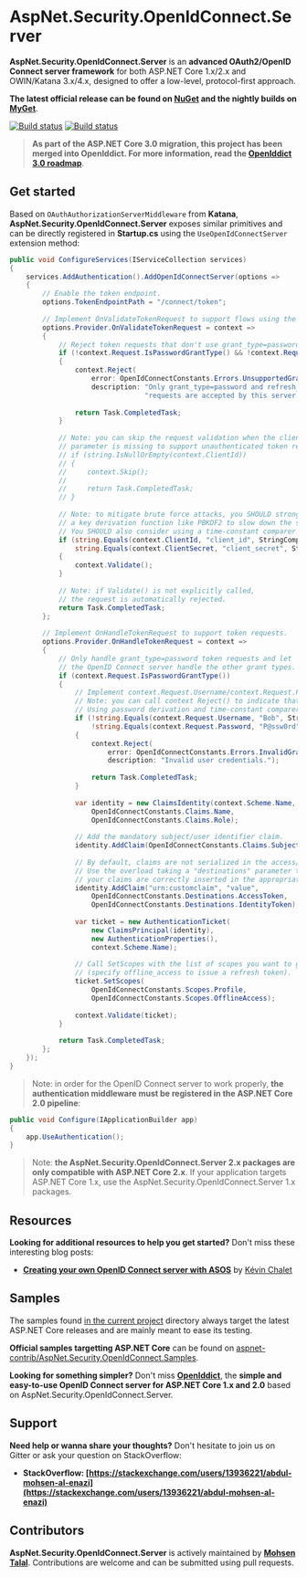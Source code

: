 AspNet.Security.OpenIdConnect.Server
==================================

**AspNet.Security.OpenIdConnect.Server** is an **advanced OAuth2/OpenID Connect server framework** for both ASP.NET Core 1.x/2.x and OWIN/Katana 3.x/4.x, designed to offer a low-level, protocol-first approach.

**The latest official release can be found on [NuGet](https://www.nuget.org/packages/AspNet.Security.OpenIdConnect.Server) and the nightly builds on [MyGet](https://www.myget.org/gallery/aspnet-contrib)**.

[![Build status](https://ci.appveyor.com/api/projects/status/tyenw4ffs00j4sav/branch/dev?svg=true)](https://ci.appveyor.com/project/aspnet-contrib/aspnet-security-openidconnect-server/branch/dev)
[![Build status](https://travis-ci.org/aspnet-contrib/AspNet.Security.OpenIdConnect.Server.svg?branch=dev)](https://travis-ci.org/aspnet-contrib/AspNet.Security.OpenIdConnect.Server)

> **As part of the ASP.NET Core 3.0 migration, this project has been merged into OpenIddict. For more information, read the [OpenIddict 3.0 roadmap](https://github.com/openiddict/openiddict-core/issues/736)**.

## Get started

Based on `OAuthAuthorizationServerMiddleware` from **Katana**, **AspNet.Security.OpenIdConnect.Server** exposes similar primitives and can be directly registered in **Startup.cs** using the `UseOpenIdConnectServer` extension method:

```csharp
public void ConfigureServices(IServiceCollection services)
{
    services.AddAuthentication().AddOpenIdConnectServer(options =>
    {
        // Enable the token endpoint.
        options.TokenEndpointPath = "/connect/token";
    
        // Implement OnValidateTokenRequest to support flows using the token endpoint.
        options.Provider.OnValidateTokenRequest = context =>
        {
            // Reject token requests that don't use grant_type=password or grant_type=refresh_token.
            if (!context.Request.IsPasswordGrantType() && !context.Request.IsRefreshTokenGrantType())
            {
                context.Reject(
                    error: OpenIdConnectConstants.Errors.UnsupportedGrantType,
                    description: "Only grant_type=password and refresh_token " +
                                 "requests are accepted by this server.");
    
                return Task.CompletedTask;
            }
    
            // Note: you can skip the request validation when the client_id
            // parameter is missing to support unauthenticated token requests.
            // if (string.IsNullOrEmpty(context.ClientId))
            // {
            //     context.Skip();
            // 
            //     return Task.CompletedTask;
            // }
    
            // Note: to mitigate brute force attacks, you SHOULD strongly consider applying
            // a key derivation function like PBKDF2 to slow down the secret validation process.
            // You SHOULD also consider using a time-constant comparer to prevent timing attacks.
            if (string.Equals(context.ClientId, "client_id", StringComparison.Ordinal) &&
                string.Equals(context.ClientSecret, "client_secret", StringComparison.Ordinal))
            {
                context.Validate();
            }
    
            // Note: if Validate() is not explicitly called,
            // the request is automatically rejected.
            return Task.CompletedTask;
        };
    
        // Implement OnHandleTokenRequest to support token requests.
        options.Provider.OnHandleTokenRequest = context =>
        {
            // Only handle grant_type=password token requests and let
            // the OpenID Connect server handle the other grant types.
            if (context.Request.IsPasswordGrantType())
            {
                // Implement context.Request.Username/context.Request.Password validation here.
                // Note: you can call context Reject() to indicate that authentication failed.
                // Using password derivation and time-constant comparer is STRONGLY recommended.
                if (!string.Equals(context.Request.Username, "Bob", StringComparison.Ordinal) ||
                    !string.Equals(context.Request.Password, "P@ssw0rd", StringComparison.Ordinal))
                {
                    context.Reject(
                        error: OpenIdConnectConstants.Errors.InvalidGrant,
                        description: "Invalid user credentials.");
    
                    return Task.CompletedTask;
                }
    
                var identity = new ClaimsIdentity(context.Scheme.Name,
                    OpenIdConnectConstants.Claims.Name,
                    OpenIdConnectConstants.Claims.Role);
    
                // Add the mandatory subject/user identifier claim.
                identity.AddClaim(OpenIdConnectConstants.Claims.Subject, "[unique id]");
    
                // By default, claims are not serialized in the access/identity tokens.
                // Use the overload taking a "destinations" parameter to make sure
                // your claims are correctly inserted in the appropriate tokens.
                identity.AddClaim("urn:customclaim", "value",
                    OpenIdConnectConstants.Destinations.AccessToken,
                    OpenIdConnectConstants.Destinations.IdentityToken);
    
                var ticket = new AuthenticationTicket(
                    new ClaimsPrincipal(identity),
                    new AuthenticationProperties(),
                    context.Scheme.Name);
    
                // Call SetScopes with the list of scopes you want to grant
                // (specify offline_access to issue a refresh token).
                ticket.SetScopes(
                    OpenIdConnectConstants.Scopes.Profile,
                    OpenIdConnectConstants.Scopes.OfflineAccess);
    
                context.Validate(ticket);
            }
    
            return Task.CompletedTask;
        };
    });
}
```

> Note: in order for the OpenID Connect server to work properly, **the authentication middleware must be registered in the ASP.NET Core 2.0 pipeline**:

```csharp
public void Configure(IApplicationBuilder app)
{
    app.UseAuthentication();
}
```

> Note: **the AspNet.Security.OpenIdConnect.Server 2.x packages are only compatible with ASP.NET Core 2.x**.
> If your application targets ASP.NET Core 1.x, use the AspNet.Security.OpenIdConnect.Server 1.x packages.

## Resources

**Looking for additional resources to help you get started?** Don't miss these interesting blog posts:

- **[Creating your own OpenID Connect server with ASOS](http://kevinchalet.com/2016/07/13/creating-your-own-openid-connect-server-with-asos-introduction/)** by [Kévin Chalet](https://github.com/PinpointTownes)

## Samples

The samples found [in the current project](./samples/) directory always target the latest ASP.NET Core releases and are mainly meant to ease its testing.

**Official samples targetting ASP.NET Core** can be found on [aspnet-contrib/AspNet.Security.OpenIdConnect.Samples](https://github.com/aspnet-contrib/AspNet.Security.OpenIdConnect.Samples). 

**Looking for something simpler?** Don't miss **[OpenIddict](https://github.com/openiddict/core)**, the **simple and easy-to-use OpenID Connect server for ASP.NET Core 1.x and 2.0** based on AspNet.Security.OpenIdConnect.Server.

## Support

**Need help or wanna share your thoughts?** Don't hesitate to join us on Gitter or ask your question on StackOverflow:

- **StackOverflow: [https://stackexchange.com/users/13936221/abdul-mohsen-al-enazi](https://stackexchange.com/users/13936221/abdul-mohsen-al-enazi)**

## Contributors

**AspNet.Security.OpenIdConnect.Server** is actively maintained by **[Mohsen Talal](https://github.com/mohsenTalal)**. Contributions are welcome and can be submitted using pull requests.

